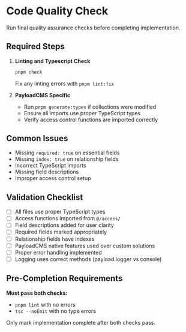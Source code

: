 # Code Quality Check

Run final quality assurance checks before completing implementation.

## Required Steps
1. **Linting and Typescript Check**
   ```bash
   pnpm check
   ```
   Fix any linting errors with `pnpm lint:fix`

2. **PayloadCMS Specific**
   - Run `pnpm generate:types` if collections were modified
   - Ensure all imports use proper TypeScript types
   - Verify access control functions are imported correctly

## Common Issues
- Missing `required: true` on essential fields
- Missing `index: true` on relationship fields
- Incorrect TypeScript imports
- Missing field descriptions
- Improper access control setup

## Validation Checklist
- [ ] All files use proper TypeScript types
- [ ] Access functions imported from `@/access/`
- [ ] Field descriptions added for user clarity
- [ ] Required fields marked appropriately
- [ ] Relationship fields have indexes
- [ ] PayloadCMS native features used over custom solutions
- [ ] Proper error handling implemented
- [ ] Logging uses correct methods (payload.logger vs console)

## Pre-Completion Requirements
**Must pass both checks:**
- `pnpm lint` with no errors
- `tsc --noEmit` with no type errors

Only mark implementation complete after both checks pass.
